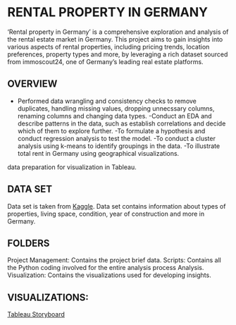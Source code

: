 # RENTAL PROPERTY IN GERMANY
‘Rental property in Germany’ is a comprehensive exploration and analysis of the rental estate market in Germany. This project aims to gain insights into various aspects of rental properties, including pricing trends, location preferences, property types and more, by leveraging a rich dataset sourced from immoscout24, one of Germany’s leading real estate platforms.

## OVERVIEW
- Performed data wrangling and consistency checks to remove duplicates, handling missing values, dropping unnecssary columns, renaming columns and changing data types.
-Conduct an EDA and describe patterns in the data, such as establish correlations and decide which of them to explore further.
-To formulate a hypothesis and conduct regression analysis to test the model.
-To conduct a cluster analysis using k-means to identify groupings in the data.
-To illustrate total rent in Germany using geographical visualizations.

data preparation for visualization in Tableau. 
## DATA SET
Data set is taken from [Kaggle](https://www.kaggle.com/datasets/corrieaar/apartment-rental-offers-in-germany). Data set contains information about types of properties, living space, condition, year of construction and more in Germany.
## FOLDERS
Project Management: Contains the project brief data.
Scripts: Contains all the Python coding involved for the entire analysis process Analysis.
Visualization: Contains the visualizations used for developing insights.
## VISUALIZATIONS:
[Tableau Storyboard](https://public.tableau.com/app/profile/kamini.manwal/viz/RentalPropertyinGermany/Story1)


